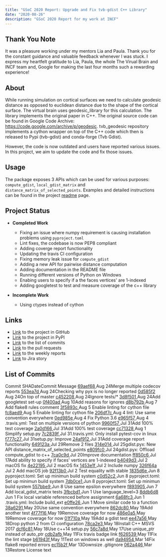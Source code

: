 ```yaml
---
title: "GSoC 2020 Report: Upgrade and Fix tvb-gdist C++ Library"
date: "2020-08-26"
description: "GSoC 2020 Report for my work at INCF"
---
```


## Thank You Note

It was a pleasure working under my mentors Lia and Paula. Thank you for the constant guidance and valuable feedback whenever I was stuck. I express my heartfelt gratitude to Lia, Paula, the whole The Virual Brain and INCF team and, Google for making the last four months such a rewarding experience!

## About

While running simulation on cortical surfaces we need to calculate geodesic distance as opposed to euclidean distance due to the shape of the cortical surface. The virtual brain uses geodesic_library for this calculation. The library implements the original paper in C++. The original source code can be found in Google Code Archive: <https://code.google.com/archive/p/geodesic>. tvb_geodesic repository implements a cython wrapper on top of the C++ code which then is released to Pypi (tvb-gdist) and conda-forge (Tvb Gdist).

However, the code is now outdated and users have reported various issues. In this project, we aim to update the code and fix those issues.

## Usage

The package exposes 3 APIs which can be used for various purposes: `compute_gdist`, `local_gdist_matrix` and `distance_matrix_of_selected_points`. Examples and detailed instructions can be found in the project [readme](https://github.com/the-virtual-brain/tvb-gdist) page.

## Project Status

- **Completed Work**
  - Fixing an issue where numpy requirement is causing installation problems using `pyproject.toml`
  - Lint fixes, the codebase is now PEP8 compliant
  - Adding coverge report functionality
  - Updating the travis CI configuration
  - Fixing memory leak issue for `compute_gdist`
  - Adding a new API for pairwise distance computation
  - Adding documentation in the README file
  - Running different versions of Python on Windows
  - Enabing users to specify if a the faces vertices' are 1-indexed
  - Adding googletest to test and measure coverage of the c++ library

- **Incomplete Work**
  - Using ctypes instead of cython

## Links

- [Link](https://github.com/the-virtual-brain/tvb-gdist) to the project in GitHub
- [Link](https://pypi.org/project/tvb-gdist) to the project in PyPI
- [Link](https://github.com/the-virtual-brain/tvb-gdist/commits?author=ayan-b) to the list of commits
- [Link](https://github.com/the-virtual-brain/tvb-gdist/pulls?q=is%3Apr+author%3Aayan-b+) to the pull requests
- [Link](https://ayan-b.github.io/blog/gsoc-2020-weekly-reports/) to the weekly reports
- [Link](https://req.thevirtualbrain.org/projects/TVB/issues/TVB-2719) to Jira story

## List of Commits

<tr><th>Commit SHA</th><th>Date</th><th>Commit Message</th></tr>
<tr><td><a href="https://github.com/the-virtual-brain/tvb-gdist/commit/69aef68cd16572308bdea0743c7e4bd439343234"> 69aef68 </a></td><td>Aug 24</td><td>Merge multiple codecov reports</td></tr>
<tr><td><a href="https://github.com/the-virtual-brain/tvb-gdist/commit/553ea7d188c1c392a7ffd6cc869b6c7ed802971b"> 553ea7d </a></td><td>Aug 24</td><td>Checking why pyx is no longer reported</td></tr>
<tr><td><a href="https://github.com/the-virtual-brain/tvb-gdist/commit/0d585f22631e80fc11ce6427ba094422d979cb1a"> 0d585f2 </a></td><td>Aug 24</td><td>On top of master</td></tr>
<tr><td><a href="https://github.com/the-virtual-brain/tvb-gdist/commit/c45220887c91812191eefbd1e35f4b666f66005b"> c452208 </a></td><td>Aug 24</td><td>Ignore tests/*</td></tr>
<tr><td><a href="https://github.com/the-virtual-brain/tvb-gdist/commit/3d8f501ba695644717c667e2b7437fb4372d4c81"> 3d8f501 </a></td><td>Aug 24</td><td>Add googletest set-up</td></tr>
<tr><td><a href="https://github.com/the-virtual-brain/tvb-gdist/commit/0f400adfb1abb17b05c21ab848254d6bccbcec6f"> 0f400ad </a></td><td>Aug 10</td><td>Add reasons for ignores</td></tr>
<tr><td><a href="https://github.com/the-virtual-brain/tvb-gdist/commit/d8b792b51297ec05b3b04e804abcce90dba558e3"> d8b792b </a></td><td>Aug 7 </td><td>Add flake8 rules comment</td></tr>
<tr><td><a href="https://github.com/the-virtual-brain/tvb-gdist/commit/3f5893cfa7b1f3b0bd9c6bfdc35dc5cc61a6cdb7"> 3f5893c </a></td><td>Aug 5 </td><td>Enable linting for cython file</td></tr>
<tr><td><a href="https://github.com/the-virtual-brain/tvb-gdist/commit/fc8aed9b1a263d3633977307eff9f50eaa9a6095"> fc8aed9 </a></td><td>Aug 5 </td><td>Enable linting for cython file</td></tr>
<tr><td><a href="https://github.com/the-virtual-brain/tvb-gdist/commit/206df7cf6b1ffa2fececf6babd2434ec9ce7e4da"> 206df7c </a></td><td>Aug 4 </td><td>lint: Use same convention everywhere</td></tr>
<tr><td><a href="https://github.com/the-virtual-brain/tvb-gdist/commit/0ed985e537363b97441ca5a99df4125841b0cbb5"> 0ed985e </a></td><td>Aug 4 </td><td>Fix Python 3.6</td></tr>
<tr><td><a href="https://github.com/the-virtual-brain/tvb-gdist/commit/e965f578c3a02e5293dfb330ee871739e9b00e93"> e965f57 </a></td><td>Aug 4 </td><td>.travis.yml: Test on multiple versions of python</td></tr>
<tr><td><a href="https://github.com/the-virtual-brain/tvb-gdist/commit/9960f57df0f0f8a191c84eda09f235530367f567"> 9960f57 </a></td><td>Jul 31</td><td>Add 100% test coverage</td></tr>
<tr><td><a href="https://github.com/the-virtual-brain/tvb-gdist/commit/2a0d166bf28eb0b5c98933a6f802a37ac2d4c64c"> 2a0d166 </a></td><td>Jul 31</td><td>Add 100% test coverage</td></tr>
<tr><td><a href="https://github.com/the-virtual-brain/tvb-gdist/commit/cc71328966ed8beace269c8b45074653625ffc04"> cc71328 </a></td><td>Aug 1 </td><td>Simplify setup.py</td></tr>
<tr><td><a href="https://github.com/the-virtual-brain/tvb-gdist/commit/7c2839f5b8ca0cb7b445eec9acbe7469edfe4b11"> 7c2839f </a></td><td>Jul 31</td><td>.travis.yml: Only install pytest-cov in linux</td></tr>
<tr><td><a href="https://github.com/the-virtual-brain/tvb-gdist/commit/f777c278acf6b351db485ddfa64971dc33f86e80"> f777c27 </a></td><td>Jul 31</td><td>setup.py: Improve</td></tr>
<tr><td><a href="https://github.com/the-virtual-brain/tvb-gdist/commit/24af9120db15c86fa0a0b219bf79b467c53dfc91"> 24af912 </a></td><td>Jul 31</td><td>Add coverage report functionality</td></tr>
<tr><td><a href="https://github.com/the-virtual-brain/tvb-gdist/commit/649123a9ed1b5f1144710eea7b3aa8f4b2b5c51c"> 649123a </a></td><td>Jul 29</td><td>Remove 2 files</td></tr>
<tr><td><a href="https://github.com/the-virtual-brain/tvb-gdist/commit/314e014897ea0ce0b1fd86fcf197d456f4ddf61a"> 314e014 </a></td><td>Jul 25</td><td>gdist.pyx: New API distance_matrix_of_selected_points</td></tr>
<tr><td><a href="https://github.com/the-virtual-brain/tvb-gdist/commit/e809fc0187f7b10806efa8a0ab8cbac18a068ede"> e809fc0 </a></td><td>Jul 24</td><td>gdist.pyx: Offload compute_gdist to c++</td></tr>
<tr><td><a href="https://github.com/the-virtual-brain/tvb-gdist/commit/7ca0c9dd3edaa9907260faab041c8e9b1350784a"> 7ca0c9d </a></td><td>Jul 20</td><td>Improve documentation</td></tr>
<tr><td><a href="https://github.com/the-virtual-brain/tvb-gdist/commit/ff850c609134169a485386473ba7fc44234a836c"> ff850c6 </a></td><td>Jul 17</td><td>Add ability to specify if faces' vertices are 1-indexed</td></tr>
<tr><td><a href="https://github.com/the-virtual-brain/tvb-gdist/commit/b4049d3e6cab32ca077cae25149ae96903caee26"> b4049d3 </a></td><td>Jul 2 </td><td>macOS fix</td></tr>
<tr><td><a href="https://github.com/the-virtual-brain/tvb-gdist/commit/4e22195204a34bd428a1ad45e2c279839bd77da1"> 4e22195 </a></td><td>Jul 2 </td><td>macOS fix</td></tr>
<tr><td><a href="https://github.com/the-virtual-brain/tvb-gdist/commit/1453e1f26ab0da6da64c14850cfeff3931b5e62e"> 1453e1f </a></td><td>Jul 2 </td><td>Include numpy</td></tr>
<tr><td><a href="https://github.com/the-virtual-brain/tvb-gdist/commit/326f64a38a9c16895241e061b75bd079578415ea"> 326f64a </a></td><td>Jul 2 </td><td>Add macOS job</td></tr>
<tr><td><a href="https://github.com/the-virtual-brain/tvb-gdist/commit/92f13b0c37dcda260dd88119ec68d4e9373194f6"> 92f13b0 </a></td><td>Jul 2 </td><td>Test equality with stable</td></tr>
<tr><td><a href="https://github.com/the-virtual-brain/tvb-gdist/commit/1835d6e1b990d957fb551e047d765247e5e451b1"> 1835d6e </a></td><td>Jun 8 </td><td>pyproject.toml: Set up minimun build system</td></tr>
<tr><td><a href="https://github.com/the-virtual-brain/tvb-gdist/commit/c0d52c2fbd2b8beeb42eb1aaecb904a800f0bd26"> c0d52c2 </a></td><td>Jun 8 </td><td>pyproject.toml: Set up minimun build system</td></tr>
<tr><td><a href="https://github.com/the-virtual-brain/tvb-gdist/commit/7db0ce1ffd1d407fe144d3ed488193dd75976a45"> 7db0ce1 </a></td><td>Jun 8 </td><td>pyproject.toml: Set up minimun build system</td></tr>
<tr><td><a href="https://github.com/the-virtual-brain/tvb-gdist/commit/557bbe97e8a0c7f626d11b1d1a6851ecf943ff34"> 557bbe9 </a></td><td>Jun 8 </td><td>Use same epsilon everywhere</td></tr>
<tr><td><a href="https://github.com/the-virtual-brain/tvb-gdist/commit/f893905795eca20b0dbd7043106314c2a15fa931"> f893905 </a></td><td>Jun 7 </td><td>Add local_gdist_matrix tests</td></tr>
<tr><td><a href="https://github.com/the-virtual-brain/tvb-gdist/commit/3fbcbd13cda32cb4542f78e5e6f0064532affed6"> 3fbcbd1 </a></td><td>Jun 1 </td><td>Use language_level=3</td></tr>
<tr><td><a href="https://github.com/the-virtual-brain/tvb-gdist/commit/8ddb6d86f98dc59aba46369087f917934a3f2dff"> 8ddb6d8 </a></td><td>Jun 1 </td><td>Fix local variable referenced before assignment</td></tr>
<tr><td><a href="https://github.com/the-virtual-brain/tvb-gdist/commit/6a68fc3caea6d70738e2df789433df86f686efe0"> 6a68fc3 </a></td><td>Jun 1 </td><td>.travis.yml: Include build_ext</td></tr>
<tr><td><a href="https://github.com/the-virtual-brain/tvb-gdist/commit/e0ffe2604a1c3f97b3771a2fe2a7d431dd025959"> e0ffe26 </a></td><td>Jun 1 </td><td>Move similar code to a function</td></tr>
<tr><td><a href="https://github.com/the-virtual-brain/tvb-gdist/commit/38a6291dff57f0a1c3b99d9b659338f8fe77809f"> 38a6291 </a></td><td>May 20</td><td>Use same convention everywhere</td></tr>
<tr><td><a href="https://github.com/the-virtual-brain/tvb-gdist/commit/862dc80b70f9003f96e2b12bfa1eea4e80069a10"> 862dc80 </a></td><td>May 19</td><td>Add another test</td></tr>
<tr><td><a href="https://github.com/the-virtual-brain/tvb-gdist/commit/4f77f1699017c7accd9df652833eb3a279f973f5"> 4f77f16 </a></td><td>May 19</td><td>Remove coverage for now</td></tr>
<tr><td><a href="https://github.com/the-virtual-brain/tvb-gdist/commit/486e0a56c1f0ce7f529f779e126cd1571a4ba8db"> 486e0a5 </a></td><td>May 19</td><td>Remove coverage for now</td></tr>
<tr><td><a href="https://github.com/the-virtual-brain/tvb-gdist/commit/01f710a28563973b433d7da2da812cf20dd89d05"> 01f710a </a></td><td>May 19</td><td>Add a gdist test</td></tr>
<tr><td><a href="https://github.com/the-virtual-brain/tvb-gdist/commit/ee47a567884adca24990d3a9437b7c535062acc5"> ee47a56 </a></td><td>May 18</td><td>Drop python 2 from CI configuration</td></tr>
<tr><td><a href="https://github.com/the-virtual-brain/tvb-gdist/commit/78ca2e308dfbbb528e121f89aed530baabcaf35e"> 78ca2e3 </a></td><td>May 18</td><td>Install C++ MSVS 2017</td></tr>
<tr><td><a href="https://github.com/the-virtual-brain/tvb-gdist/commit/dcf6c81fe2aafec7154d036a0c77cc55bc2572f8"> dcf6c81 </a></td><td>May 18</td><td>Use c++14 setup.py</td></tr>
<tr><td><a href="https://github.com/the-virtual-brain/tvb-gdist/commit/56c7a8d71f8f65a40a72ec9f8feddeaa3732f156"> 56c7a8d </a></td><td>May 17</td><td>Use unique_ptr instead of auto_ptr</td></tr>
<tr><td><a href="https://github.com/the-virtual-brain/tvb-gdist/commit/cdb2afb7f85c940cd43f3ab76228b983cca9168c"> cdb2afb </a></td><td>May 11</td><td>Fix travis badge link</td></tr>
<tr><td><a href="https://github.com/the-virtual-brain/tvb-gdist/commit/f626539707d2c459fba0fb508eb98dff39bba94f"> f626539 </a></td><td>May 11</td><td>Fix the lint stage</td></tr>
<tr><td><a href="https://github.com/the-virtual-brain/tvb-gdist/commit/b61943ffefb6b9c17ed542e4166de136b9dfe115"> b61943f </a></td><td>May 11</td><td>Test on windows as well</td></tr>
<tr><td><a href="https://github.com/the-virtual-brain/tvb-gdist/commit/da94954d36de803bd3f54b4b5bc221effd774a7f"> da94954 </a></td><td>Mar 14</td><td>Fix flake8 reported errors</td></tr>
<tr><td><a href="https://github.com/the-virtual-brain/tvb-gdist/commit/ec15b2ff5f76c4358955cf10786484b1d7871797"> ec15b2f </a></td><td>Mar 13</td><td>Downsize .gitignore</td></tr>
<tr><td><a href="https://github.com/the-virtual-brain/tvb-gdist/commit/062a4466f32ec5c11477a64f91efe0a3f12727be"> 062a446 </a></td><td>Mar 13</td><td>Restore License text</td></tr>
</table>

